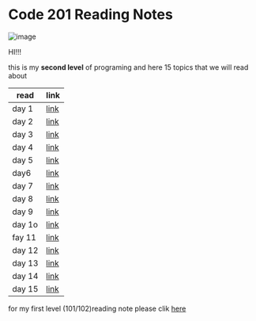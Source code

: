 # Code 201 Reading Notes # 

![image](https://cdn.tiempodev.com/wp-content/uploads/2021/04/19102610/software-development-project-approval-01.png)


HI!!!

this is my **second level** of programing 
and here 15 topics that we will read about 


| read        | link             |
| ----------- | -----------------|
|   day 1 | [link](class01.md)   |
|  day 2  | [link](class02.md)   |
|  day 3  | [link](class03.md)   |
|  day 4  | [link](class04.md)   |
|  day 5  | [link](class05.md)   |
|  day6   | [link](class06.md)   |
|  day 7  | [link](class07.md)   |
|  day 8  | [link](class08.md)   |
|   day 9 | [link](class09.md)   |
|  day 1o | [link](class10.md)   |
|  fay 11 | [link](class11.md)   |
|  day 12 | [link](class12.md)   |
|  day 13 | [link](class13.md)   |
|  day 14 | [link](class14a.md)   |
|  day 15 | [link](class14b.md)   |





for my first level (101/102)reading note 
please clik [here](README.md)

